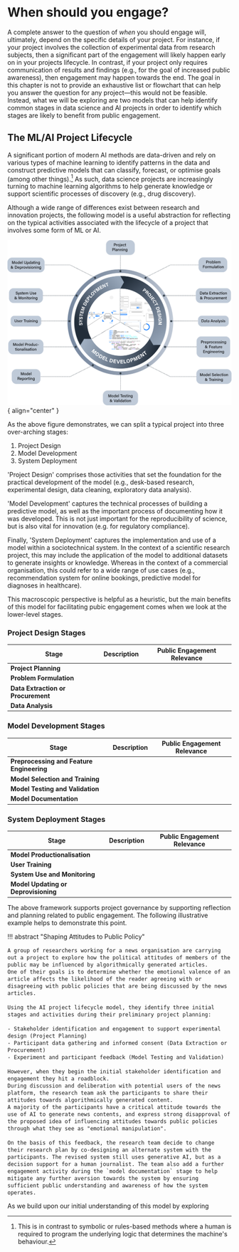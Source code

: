 # When should you engage?

A complete answer to the question of *when* you should engage will, ultimately, depend on the specific details of your project.
For instance, if your project involves the collection of experimental data from research subjects, then a significant part of the engagement will likely happen early on in your projects lifecycle.
In contrast, if your project only requires communication of results and findings (e.g., for the goal of increased public awareness), then engagement may happen towards the end.
The goal in this chapter is not to provide an exhaustive list or flowchart that can help you answer the question for any project—this would not be feasible.
Instead, what we will be exploring are two models that can help identify common stages in data science and AI projects in order to identify which stages are likely to benefit from public engagement.

## The ML/AI Project Lifecycle

A significant portion of modern AI methods are data-driven and rely on various types of machine learning to identify patterns in the data and construct predictive models that can classify, forecast, or optimise goals (among other things).[^symbolic]
As such, data science projects are increasingly turning to machine learning algorithms to help generate knowledge or support scientific processes of discovery (e.g., drug discovery).

[^symbolic]: This is in contrast to symbolic or rules-based methods where a human is required to program the underlying logic that determines the machine's behaviour.

Although a wide range of differences exist between research and innovation projects, the following model is a useful abstraction for reflecting on the typical activities associated with the lifecycle of a project that involves some form of ML or AI.

![A graphical representation of a typical ML/AI project lifecycle.](../../assets/images/graphics/project-lifecycle.png){ align="center" }

As the above figure demonstrates, we can split a typical project into three over-arching stages:

1. Project Design
2. Model Development
3. System Deployment

'Project Design' comprises those activities that set the foundation for the practical development of the model (e.g., desk-based research, experimental design, data cleaning, exploratory data analysis).

'Model Development' captures the technical processes of building a predictive model, as well as the important process of documenting how it was developed. This is not just important for the reproducibility of science, but is also vital for innovation (e.g. for regulatory compliance).

Finally, 'System Deployment' captures the implementation and use of a model within a sociotechnical system. In the context of a scientific research project, this may include the application of the model to additional datasets to generate insights or knowledge. Whereas in the context of a commercial organisation, this could refer to a wide range of use cases (e.g., recommendation system for online bookings, predictive model for diagnoses in healthcare).

This macroscopic perspective is helpful as a heuristic, but the main benefits of this model for facilitating pubic engagement comes when we look at the lower-level stages.

### Project Design Stages

| Stage | Description | Public Engagement Relevance |
| --- | --- | --- |
| **Project Planning** | | |
| **Problem Formulation** | | |
| **Data Extraction or Procurement** | | |
| **Data Analysis** | | |

### Model Development Stages

| Stage | Description | Public Engagement Relevance |
| --- | --- | --- |
| **Preprocessing and Feature Engineering** | | |
| **Model Selection and Training** | | |
| **Model Testing and Validation** | | |
| **Model Documentation** | | |

### System Deployment Stages

| Stage | Description | Public Engagement Relevance |
| --- | --- | --- |
| **Model Productionalisation** | | |
| **User Training** | | |
| **System Use and Monitoring** | | |
| **Model Updating or Deprovisioning** | | |

The above framework supports project governance by supporting reflection and planning related to public engagement.
The following illustrative example helps to demonstrate this point.

!!! abstract "Shaping Attitudes to Public Policy"

    A group of researchers working for a news organisation are carrying out a project to explore how the political attitudes of members of the public may be influenced by algorithmically generated articles.
    One of their goals is to determine whether the emotional valence of an article affects the likelihood of the reader agreeing with or disagreeing with public policies that are being discussed by the news articles.
    
    Using the AI project lifecycle model, they identify three initial stages and activities during their preliminary project planning:
    
    - Stakeholder identification and engagement to support experimental design (Project Planning)
    - Participant data gathering and informed consent (Data Extraction or Procurement)
    - Experiment and participant feedback (Model Testing and Validation)
    
    However, when they begin the initial stakeholder identification and engagement they hit a roadblock.
    During discussion and deliberation with potential users of the news platform, the research team ask the participants to share their attitudes towards algorithmically generated content.
    A majority of the participants have a critical attitude towards the use of AI to generate news contents, and express strong disapproval of the proposed idea of influencing attitudes towards public policies through what they see as "emotional manipulation".

    On the basis of this feedback, the research team decide to change their research plan by co-designing an alternate system with the participants. The revised system still uses generative AI, but as a decision support for a human journalist. The team also add a further engagement activity during the `model documentation` stage to help mitigate any further aversion towards the system by ensuring sufficient public understanding and awareness of how the system operates.

As we build upon our initial understanding of this model by exploring 
